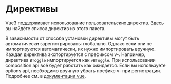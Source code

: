 # Директивы

<div class="lead mb-5">

Vue3 поддерживает использование пользовательских директив. Здесь вы найдёте список директив из этого пакета.

</div>

В зависимости от способа установки директивы могут быть автоматически зарегистрированы глобально. Однако если они не импортируются автоматически, их нужно импортировать вручную. Каждая директива экспортируется с префиксом v-. Например, директива `BToggle` импортируется как `vBToggle`. При использовании composition api всё будет работать как ожидается. Если вы используете options api, необходимо вручную убрать префикс v- при регистрации. Подробнее см. в [документации vue](https://vuejs.org/guide/reusability/custom-directives.html#introduction).

<TableOfContentsCard v-for="composable in computedComposablesList" :key="composable.name" class="my-5" :name="composable.name" :description="composable.description" :route="composable.route" />

<script setup lang="ts">
import {withBase} from 'vitepress'
import {computed} from 'vue'
import TableOfContentsCard from '../components/TableOfContentsCard.vue'

const routeLocation = (name: string): string => withBase(`/docs/directives/${name}`).trim()

const composablesList: {name: string; description: string}[] = [
  {
    name: 'BColorMode',
    description: 'Директива BColorMode даёт схожий результат с утилитой useColorMode, но предоставляет более низкоуровневый доступ, чем композабл',
  },
  {
    name: 'BModal',
    description: 'Аналогично директиве BToggle, директива BModal используется для управления состоянием модального окна через директиву',
  },
  {
    name: 'BPopover',
    description: 'Добавляйте popover к любому элементу на сайте, используя стили и анимации Bootstrap v4',
  },
  {
    name: 'BToggle',
    description: 'Лёгкая директива для переключения видимости collapse и боковых панелей по ID. Автоматически управляет атрибутами доступности на элементе-триггере',
  },
  {
    name: 'BTooltip',
    description: 'Добавляйте пользовательские tooltip к любому элементу. Tooltip могут появляться при наведении, фокусе или клике по элементу',
  }
]

const computedComposablesList = computed(() =>
  composablesList
    .map((el) => ({
      name: el.name,
      description: el.description,
      route: routeLocation(el.name),
    }))
    .sort((a, b) => a.name.localeCompare(b.name))
)
</script>
